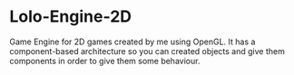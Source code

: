 # Lolo-Engine-2D
Game Engine for 2D games created by me using OpenGL. It has a component-based architecture so you can created objects and give them components in order to give them some behaviour.  
